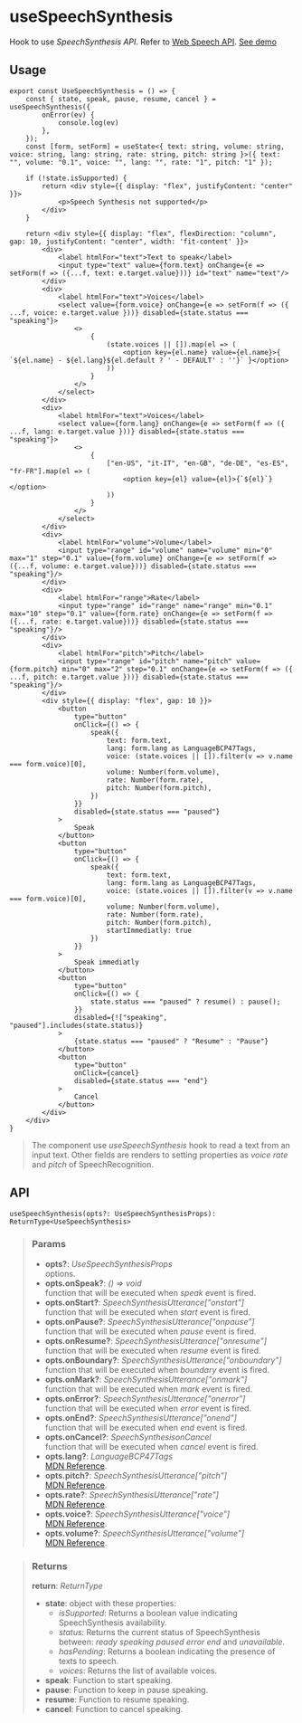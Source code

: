 # useSpeechSynthesis
Hook to use _SpeechSynthesis API_. Refer to [Web Speech API](https://developer.mozilla.org/en-US/docs/Web/API/SpeechSynthesis). [See demo](https://react-tools.ndria.dev/#/hooks/api-dom/useSpeechSynthesis)

## Usage

```tsx
export const UseSpeechSynthesis = () => {
	const { state, speak, pause, resume, cancel } = useSpeechSynthesis({
		onError(ev) {
			console.log(ev)
		},
	});
	const [form, setForm] = useState<{ text: string, volume: string, voice: string, lang: string, rate: string, pitch: string }>({ text: "", volume: "0.1", voice: "", lang: "", rate: "1", pitch: "1" });

	if (!state.isSupported) {
		return <div style={{ display: "flex", justifyContent: "center" }}>
			<p>Speech Synthesis not supported</p>
		</div>
	}

	return <div style={{ display: "flex", flexDirection: "column", gap: 10, justifyContent: "center", width: 'fit-content' }}>
		<div>
			<label htmlFor="text">Text to speak</label>
			<input type="text" value={form.text} onChange={e => setForm(f => ({...f, text: e.target.value}))} id="text" name="text"/>
		</div>
		<div>
			<label htmlFor="text">Voices</label>
			<select value={form.voice} onChange={e => setForm(f => ({ ...f, voice: e.target.value }))} disabled={state.status === "speaking"}>
				<>
					{
						(state.voices || []).map(el => (
							<option key={el.name} value={el.name}>{ `${el.name} - ${el.lang}${el.default ? ' - DEFAULT' : ''}` }</option>
						))
					}
				</>
			</select>
		</div>
		<div>
			<label htmlFor="text">Voices</label>
			<select value={form.lang} onChange={e => setForm(f => ({ ...f, lang: e.target.value }))} disabled={state.status === "speaking"}>
				<>
					{
						["en-US", "it-IT", "en-GB", "de-DE", "es-ES", "fr-FR"].map(el => (
							<option key={el} value={el}>{`${el}`}</option>
						))
					}
				</>
			</select>
		</div>
		<div>
			<label htmlFor="volume">Volume</label>
			<input type="range" id="volume" name="volume" min="0" max="1" step="0.1" value={form.volume} onChange={e => setForm(f => ({...f, volume: e.target.value}))} disabled={state.status === "speaking"}/>
		</div>
		<div>
			<label htmlFor="range">Rate</label>
			<input type="range" id="range" name="range" min="0.1" max="10" step="0.1" value={form.rate} onChange={e => setForm(f => ({...f, rate: e.target.value}))} disabled={state.status === "speaking"}/>
		</div>
		<div>
			<label htmlFor="pitch">Pitch</label>
			<input type="range" id="pitch" name="pitch" value={form.pitch} min="0" max="2" step="0.1" onChange={e => setForm(f => ({ ...f, pitch: e.target.value }))} disabled={state.status === "speaking"}/>
		</div>
		<div style={{ display: "flex", gap: 10 }}>
			<button
				type="button"
				onClick={() => {
					speak({
						text: form.text,
						lang: form.lang as LanguageBCP47Tags,
						voice: (state.voices || []).filter(v => v.name === form.voice)[0],
						volume: Number(form.volume),
						rate: Number(form.rate),
						pitch: Number(form.pitch),
					})
				}}
				disabled={state.status === "paused"}
			>
				Speak
			</button>
			<button
				type="button"
				onClick={() => {
					speak({
						text: form.text,
						lang: form.lang as LanguageBCP47Tags,
						voice: (state.voices || []).filter(v => v.name === form.voice)[0],
						volume: Number(form.volume),
						rate: Number(form.rate),
						pitch: Number(form.pitch),
						startImmediatly: true
					})
				}}
			>
				Speak immediatly
			</button>
			<button
				type="button"
				onClick={() => {
					state.status === "paused" ? resume() : pause();
				}}
				disabled={!["speaking", "paused"].includes(state.status)}
			>
				{state.status === "paused" ? "Resume" : "Pause"}
			</button>
			<button
				type="button"
				onClick={cancel}
				disabled={state.status === "end"}
			>
				Cancel
			</button>
		</div>
	</div>
}
```

> The component use _useSpeechSynthesis_ hook to read a text from an input text. Other fields are renders to setting properties as _voice_ _rate_ and _pitch_ of SpeechRecognition.


## API

```tsx
useSpeechSynthesis(opts?: UseSpeechSynthesisProps): ReturnType<UseSpeechSynthesis>
```


> ### Params
>
> - __opts?__: _UseSpeechSynthesisProps_  
options.
> - __opts.onSpeak?__: _() => void_  
function that will be executed when _speak_ event is fired.
> - __opts.onStart?__: _SpeechSynthesisUtterance["onstart"]_  
function that will be executed when _start_ event is fired.
> - __opts.onPause?__: _SpeechSynthesisUtterance["onpause"]_  
function that will be executed when _pause_ event is fired.
> - __opts.onResume?__: _SpeechSynthesisUtterance["onresume"]_  
function that will be executed when _resume_ event is fired.
> - __opts.onBoundary?__: _SpeechSynthesisUtterance["onboundary"]_  
function that will be executed when _boundary_ event is fired.
> - __opts.onMark?__: _SpeechSynthesisUtterance["onmark"]_  
function that will be executed when _mark_ event is fired.
> - __opts.onError?__: _SpeechSynthesisUtterance["onerror"]_  
function that will be executed when _error_ event is fired.
> - __opts.onEnd?__: _SpeechSynthesisUtterance["onend"]_  
function that will be executed when _end_ event is fired.
> - __opts.onCancel?__: _SpeechSynthesisonCancel_  
function that will be executed when _cancel_ event is fired.
> - __opts.lang?__: _LanguageBCP47Tags_  
[MDN Reference](https://developer.mozilla.org/docs/Web/API/SpeechSynthesisUtterance/lang).
> - __opts.pitch?__: _SpeechSynthesisUtterance["pitch"]_  
[MDN Reference](https://developer.mozilla.org/docs/Web/API/SpeechSynthesisUtterance/pitch).
> - __opts.rate?__: _SpeechSynthesisUtterance["rate"]_  
[MDN Reference](https://developer.mozilla.org/docs/Web/API/SpeechSynthesisUtterance/rate).
> - __opts.voice?__: _SpeechSynthesisUtterance["voice"]_  
[MDN Reference](https://developer.mozilla.org/docs/Web/API/SpeechSynthesisUtterance/voice).
> - __opts.volume?__: _SpeechSynthesisUtterance["volume"]_  
[MDN Reference](https://developer.mozilla.org/docs/Web/API/SpeechSynthesisUtterance/volume).
>



> ### Returns
>
> __return__:  _ReturnType<UseSpeechSynthesis>_  
> -  __state__: object with these properties:
> 		- _isSupported_: Returns a boolean value indicating SpeechSynthesis availability.
> 		- _status_: Returns the current status of SpeechSynthesis between: _ready_ _speaking_ _paused_ _error_ _end_ and _unavailable_.
> 		- _hasPending_: Returns a boolean indicating the presence of texts to speech.
> 		- _voices_: Returns the list of available voices.
> -  __speak__: Function to start speaking.
> -  __pause__: Function to keep in pause speaking.
> -  __resume__: Function to resume speaking.
> -  __cancel__: Function to cancel speaking.
>